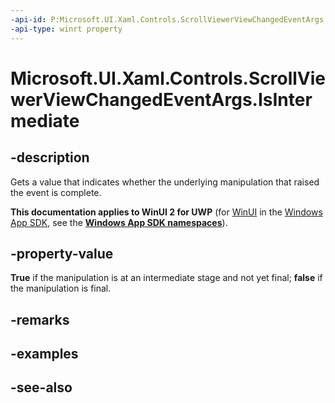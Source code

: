 ```yaml
---
-api-id: P:Microsoft.UI.Xaml.Controls.ScrollViewerViewChangedEventArgs.IsIntermediate
-api-type: winrt property
---
```


<!-- Property syntax
public bool IsIntermediate { get; }
-->

# Microsoft.UI.Xaml.Controls.ScrollViewerViewChangedEventArgs.IsIntermediate

## -description
Gets a value that indicates whether the underlying manipulation that raised the event is complete.

**This documentation applies to WinUI 2 for UWP** (for [WinUI](/windows/apps/winui/winui3/) in the [Windows App SDK](/windows/apps/windows-app-sdk/), see the **[Windows App SDK namespaces](/windows/windows-app-sdk/api/winrt/)**).

## -property-value
**True** if the manipulation is at an intermediate stage and not yet final; **false** if the manipulation is final.

## -remarks

## -examples

## -see-also
